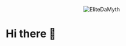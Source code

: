 <p align="center">
  <img src="https://github.com/EliteDaMyth/elitedamyth/blob/master/EliteDaMyth.gif?raw=true" alt="EliteDaMyth"/>
</p>

# Hi there 👋

<!--
**EliteDaMyth/elitedamyth** is a ✨ _special_ ✨ repository because its `README.md` (this file) appears on your GitHub profile.

Here are some ideas to get you started:

- 🔭 I’m currently working on ...
- 🌱 I’m currently learning ...
- 👯 I’m looking to collaborate on ...
- 🤔 I’m looking for help with ...
- 💬 Ask me about ...
- 📫 How to reach me: ...
- 😄 Pronouns: ...
- ⚡ Fun fact: ...
-->
